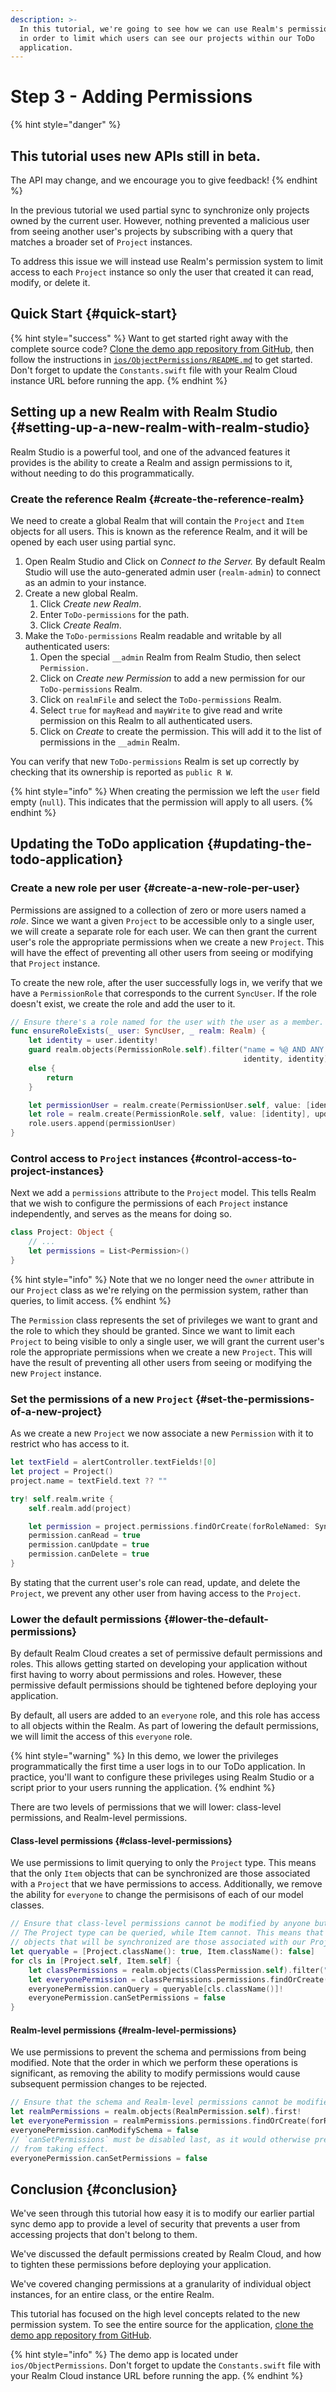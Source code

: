```yaml
---
description: >-
  In this tutorial, we're going to see how we can use Realm's permission system
  in order to limit which users can see our projects within our ToDo
  application.
---
```


# Step 3 - Adding Permissions

{% hint style="danger" %}
## This tutorial uses new APIs still in beta.

The API may change, and we encourage you to give feedback!
{% endhint %}

In the previous tutorial we used partial sync to synchronize only projects owned by the current user. However, nothing prevented a malicious user from seeing another user's projects by subscribing with a query that matches a broader set of `Project` instances.

To address this issue we will instead use Realm's permission system to limit access to each `Project` instance so only the user that created it can read, modify, or delete it.

## Quick Start {#quick-start}

{% hint style="success" %}
Want to get started right away with the complete source code? [Clone the demo app repository from GitHub](https://github.com/realm/my-first-realm-app), then follow the instructions in [`ios/ObjectPermissions/README.md`](https://github.com/realm/my-first-realm-app/blob/master/ios/ObjectPermissions/README.md) to get started. Don't forget to update the `Constants.swift` file with your Realm Cloud instance URL before running the app.
{% endhint %}

## Setting up a new Realm with Realm Studio {#setting-up-a-new-realm-with-realm-studio}

Realm Studio is a powerful tool, and one of the advanced features it provides is the ability to create a Realm and assign permissions to it, without needing to do this programmatically.

### Create the reference Realm {#create-the-reference-realm}

We need to create a global Realm that will contain the `Project` and `Item` objects for all users. This is known as the reference Realm, and it will be opened by each user using partial sync.

1. Open Realm Studio and Click on _Connect to the Server._ By default Realm Studio will use the auto-generated admin user \(`realm-admin`\) to connect as an admin to your instance.
2. Create a new global Realm.
   1. Click _Create new Realm_.
   2. Enter `ToDo-permissions` for the path.
   3. Click _Create Realm_.
3. Make the `ToDo-permissions` Realm readable and writable by all authenticated users:
   1. Open the special `__admin` Realm from Realm Studio, then select `Permission.`
   2. Click on _Create new Permission_ to add a new permission for our `ToDo-permissions` Realm.
   3. Click on `realmFile` and select the `ToDo-permissions` Realm.
   4. Select `true` for `mayRead` and `mayWrite` to give read and write permission on this Realm to all authenticated users.
   5. Click on _Create_ to create the permission. This will add it to the list of permissions in the `__admin` Realm.

You can verify that new `ToDo-permissions` Realm is set up correctly by checking that its ownership is reported as `public R W`.

{% hint style="info" %}
When creating the permission we left the `user` field empty \(`null`\). This indicates that the permission will apply to all users.
{% endhint %}

## Updating the ToDo application {#updating-the-todo-application}

### Create a new role per user {#create-a-new-role-per-user}

Permissions are assigned to a collection of zero or more users named a _role_. Since we want a given `Project` to be accessible only to a single user, we will create a separate role for each user. We can then grant the current user's role the appropriate permissions when we create a new `Project`. This will have the effect of preventing all other users from seeing or modifying that `Project` instance.

To create the new role, after the user successfully logs in, we verify that we have a `PermissionRole` that corresponds to the current `SyncUser`. If the role doesn't exist, we create the role and add the user to it.

```swift
// Ensure there's a role named for the user with the user as a member.
func ensureRoleExists(_ user: SyncUser, _ realm: Realm) {
    let identity = user.identity!
    guard realm.objects(PermissionRole.self).filter("name = %@ AND ANY users.identity = %@",
                                                    identity, identity).isEmpty
    else {
        return
    }

    let permissionUser = realm.create(PermissionUser.self, value: [identity], update: true)
    let role = realm.create(PermissionRole.self, value: [identity], update: true)
    role.users.append(permissionUser)
}
```

### Control access to `Project` instances {#control-access-to-project-instances}

Next we add a `permissions` attribute to the `Project` model. This tells Realm that we wish to configure the permissions of each `Project` instance independently, and serves as the means for doing so.

```swift
class Project: Object {
    // ...
    let permissions = List<Permission>()
}
```

{% hint style="info" %}
Note that we no longer need the `owner` attribute in our `Project` class as we're relying on the permission system, rather than queries, to limit access.
{% endhint %}

The `Permission` class represents the set of privileges we want to grant and the role to which they should be granted. Since we want to limit each `Project` to being visible to only a single user, we will grant the current user's role the appropriate permissions when we create a new `Project`. This will have the result of preventing all other users from seeing or modifying the new `Project` instance.

### Set the permissions of a new `Project` {#set-the-permissions-of-a-new-project}

As we create a new `Project` we now associate a new `Permission` with it to restrict who has access to it.

```swift
let textField = alertController.textFields![0]
let project = Project()
project.name = textField.text ?? ""

try! self.realm.write {
    self.realm.add(project)

    let permission = project.permissions.findOrCreate(forRoleNamed: SyncUser.current!.identity!)
    permission.canRead = true
    permission.canUpdate = true
    permission.canDelete = true
}
```

By stating that the current user's role can read, update, and delete the `Project`, we prevent any other user from having access to the `Project`.

### Lower the default permissions {#lower-the-default-permissions}

By default Realm Cloud creates a set of permissive default permissions and roles. This allows getting started on developing your application without first having to worry about permissions and roles. However, these permissive default permissions should be tightened before deploying your application.

By default, all users are added to an `everyone` role, and this role has access to all objects within the Realm. As part of lowering the default permissions, we will limit the access of this `everyone` role.

{% hint style="warning" %}
In this demo, we lower the privileges programmatically the first time a user logs in to our ToDo application. In practice, you'll want to configure these privileges using Realm Studio or a script prior to your users running the application.
{% endhint %}

There are two levels of permissions that we will lower: class-level permissions, and Realm-level permissions.

#### Class-level permissions {#class-level-permissions}

We use permissions to limit querying to only the `Project` type. This means that the only `Item` objects that can be synchronized are those associated with a `Project` that we have permissions to access. Additionally, we remove the ability for `everyone` to change the permisisons of each of our model classes.

```swift
// Ensure that class-level permissions cannot be modified by anyone but admin users.
// The Project type can be queried, while Item cannot. This means that the only Item
// objects that will be synchronized are those associated with our Projects.
let queryable = [Project.className(): true, Item.className(): false]
for cls in [Project.self, Item.self] {
    let classPermissions = realm.objects(ClassPermission.self).filter("name = %@", cls.className()).first!
    let everyonePermission = classPermissions.permissions.findOrCreate(forRoleNamed: "everyone")
    everyonePermission.canQuery = queryable[cls.className()]!
    everyonePermission.canSetPermissions = false
}
```

#### Realm-level permissions {#realm-level-permissions}

We use permissions to prevent the schema and permissions from being modified. Note that the order in which we perform these operations is significant, as removing the ability to modify permissions would cause subsequent permission changes to be rejected.

```swift
// Ensure that the schema and Realm-level permissions cannot be modified by anyone but admin users.
let realmPermissions = realm.objects(RealmPermission.self).first!
let everyonePermission = realmPermissions.permissions.findOrCreate(forRoleNamed: "everyone")
everyonePermission.canModifySchema = false
// `canSetPermissions` must be disabled last, as it would otherwise prevent other permission changes
// from taking effect.
everyonePermission.canSetPermissions = false
```

## Conclusion {#conclusion}

We've seen through this tutorial how easy it is to modify our earlier partial sync demo app to provide a level of security that prevents a user from accessing projects that don't belong to them.

We've discussed the default permissions created by Realm Cloud, and how to tighten these permissions before deploying your application.

We've covered changing permissions at a granularity of individual object instances, for an entire class, or the entire Realm.

This tutorial has focused on the high level concepts related to the new permission system. To see the entire source for the application, [clone the demo app repository from GitHub](https://github.com/realm/my-first-realm-app).

{% hint style="info" %}
The demo app is located under `ios/ObjectPermissions`. Don't forget to update the `Constants.swift` file with your Realm Cloud instance URL before running the app.
{% endhint %}

